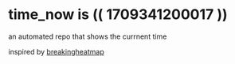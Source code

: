 # time_now is (( 1709341200017 ))

an automated repo that shows the currnent time

inspired by [breakingheatmap](https://github.com/breakingheatmap/breakingheatmap)